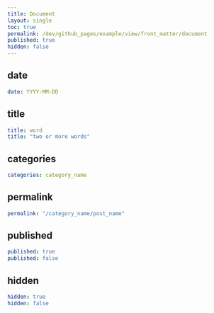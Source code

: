 ```yaml
---
title: Document
layout: single
toc: true
permalink: /dev/github_pages/example/view/front_matter/document
published: true
hidden: false
---
```


<head>
  <base target="_blank">
</head>



## date

```yml
date: YYYY-MM-DD
```



## title

```yml
title: word
title: "two or more words"
```



## categories

```yml
categories: category_name
```



## permalink

```yml
permalink: "/category_name/post_name"
```



## published

```yml
published: true
published: false
```



## hidden

```yml
hidden: true
hidden: false
```
